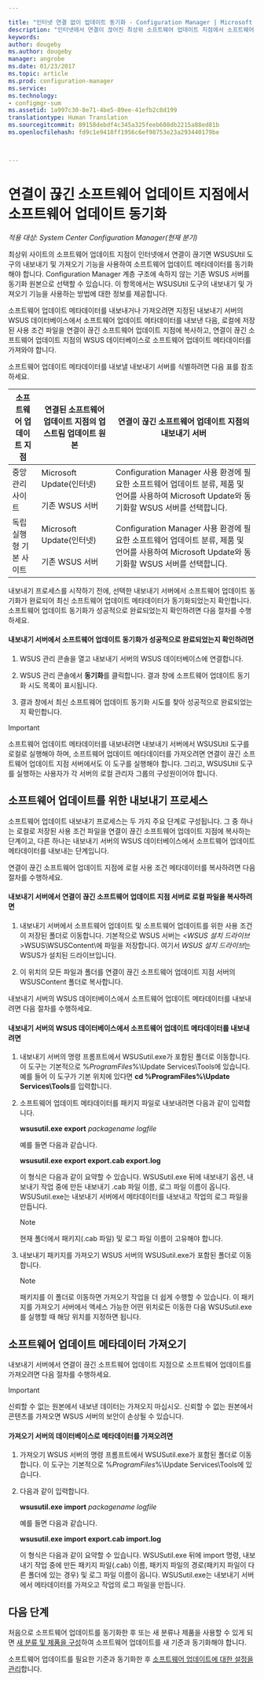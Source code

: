 ```yaml
---

title: "인터넷 연결 없이 업데이트 동기화 - Configuration Manager | Microsoft 문서"
description: "인터넷에서 연결이 끊어진 최상위 소프트웨어 업데이트 지점에서 소프트웨어 업데이트 동기화를 실행합니다."
keywords: 
author: dougeby
ms.author: dougeby
manager: angrobe
ms.date: 01/23/2017
ms.topic: article
ms.prod: configuration-manager
ms.service: 
ms.technology:
- configmgr-sum
ms.assetid: 1a997c30-8e71-4be5-89ee-41efb2c8d199
translationtype: Human Translation
ms.sourcegitcommit: 89158debdf4c345a325feeb608db2215a88ed81b
ms.openlocfilehash: fd9c1e9418ff1956c6ef98753e23a293440179be



---
```


# <a name="synchronize-software-updates-from-a-disconnected-software-update-point"></a>연결이 끊긴 소프트웨어 업데이트 지점에서 소프트웨어 업데이트 동기화  

*적용 대상: System Center Configuration Manager(현재 분기)*

 최상위 사이트의 소프트웨어 업데이트 지점이 인터넷에서 연결이 끊기면 WSUSUtil 도구의 내보내기 및 가져오기 기능을 사용하여 소프트웨어 업데이트 메타데이터를 동기화해야 합니다. Configuration Manager 계층 구조에 속하지 않는 기존 WSUS 서버를 동기화 원본으로 선택할 수 있습니다. 이 항목에서는 WSUSUtil 도구의 내보내기 및 가져오기 기능을 사용하는 방법에 대한 정보를 제공합니다.  

 소프트웨어 업데이트 메타데이터를 내보내거나 가져오려면 지정된 내보내기 서버의 WSUS 데이터베이스에서 소프트웨어 업데이트 메타데이터를 내보낸 다음, 로컬에 저장된 사용 조건 파일을 연결이 끊긴 소프트웨어 업데이트 지점에 복사하고, 연결이 끊긴 소프트웨어 업데이트 지점의 WSUS 데이터베이스로 소프트웨어 업데이트 메타데이터를 가져와야 합니다.  

 소프트웨어 업데이트 메타데이터를 내보낼 내보내기 서버를 식별하려면 다음 표를 참조하세요.  

|소프트웨어 업데이트 지점|연결된 소프트웨어 업데이트 지점의 업스트림 업데이트 원본|연결이 끊긴 소프트웨어 업데이트 지점의 내보내기 서버|  
|---------------------------|-----------------------------------------------------------------|------------------------------------------------------------|  
|중앙 관리 사이트|Microsoft Update(인터넷)<br /><br /> 기존 WSUS 서버|Configuration Manager 사용 환경에 필요한 소프트웨어 업데이트 분류, 제품 및 언어를 사용하여 Microsoft Update와 동기화할 WSUS 서버를 선택합니다.|  
|독립 실행형 기본 사이트|Microsoft Update(인터넷)<br /><br /> 기존 WSUS 서버|Configuration Manager 사용 환경에 필요한 소프트웨어 업데이트 분류, 제품 및 언어를 사용하여 Microsoft Update와 동기화할 WSUS 서버를 선택합니다.|  

 내보내기 프로세스를 시작하기 전에, 선택한 내보내기 서버에서 소프트웨어 업데이트 동기화가 완료되어 최신 소프트웨어 업데이트 메타데이터가 동기화되었는지 확인합니다. 소프트웨어 업데이트 동기화가 성공적으로 완료되었는지 확인하려면 다음 절차를 수행하세요.  

#### <a name="to-verify-that-software-updates-synchronization-has-completed-successfully-on-the-export-server"></a>내보내기 서버에서 소프트웨어 업데이트 동기화가 성공적으로 완료되었는지 확인하려면  

1.  WSUS 관리 콘솔을 열고 내보내기 서버의 WSUS 데이터베이스에 연결합니다.  

2.  WSUS 관리 콘솔에서 **동기화**를 클릭합니다. 결과 창에 소프트웨어 업데이트 동기화 시도 목록이 표시됩니다.  

3.  결과 창에서 최신 소프트웨어 업데이트 동기화 시도를 찾아 성공적으로 완료되었는지 확인합니다.  

> [!IMPORTANT]  
>  소프트웨어 업데이트 메타데이터를 내보내려면 내보내기 서버에서 WSUSUtil 도구를 로컬로 실행해야 하며, 소프트웨어 업데이트 메타데이터를 가져오려면 연결이 끊긴 소프트웨어 업데이트 지점 서버에서도 이 도구를 실행해야 합니다. 그리고, WSUSUtil 도구를 실행하는 사용자가 각 서버의 로컬 관리자 그룹의 구성원이어야 합니다.  

## <a name="export-process-for-software-updates"></a>소프트웨어 업데이트를 위한 내보내기 프로세스  
 소프트웨어 업데이트 내보내기 프로세스는 두 가지 주요 단계로 구성됩니다. 그 중 하나는 로컬로 저장된 사용 조건 파일을 연결이 끊긴 소프트웨어 업데이트 지점에 복사하는 단계이고, 다른 하나는 내보내기 서버의 WSUS 데이터베이스에서 소프트웨어 업데이트 메타데이터를 내보내는 단계입니다.  

 연결이 끊긴 소프트웨어 업데이트 지점에 로컬 사용 조건 메타데이터를 복사하려면 다음 절차를 수행하세요.  

#### <a name="to-copy-local-files-from-the-export-server-to-the-disconnected-software-update-point-server"></a>내보내기 서버에서 연결이 끊긴 소프트웨어 업데이트 지점 서버로 로컬 파일을 복사하려면  

1.  내보내기 서버에서 소프트웨어 업데이트 및 소프트웨어 업데이트를 위한 사용 조건이 저장된 폴더로 이동합니다. 기본적으로 WSUS 서버는 <*WSUS 설치 드라이브*>WSUS\WSUSContent\\에 파일을 저장합니다. 여기서 *WSUS 설치 드라이브*는 WSUS가 설치된 드라이브입니다.  

2.  이 위치의 모든 파일과 폴더를 연결이 끊긴 소프트웨어 업데이트 지점 서버의 WSUSContent 폴더로 복사합니다.  

 내보내기 서버의 WSUS 데이터베이스에서 소프트웨어 업데이트 메타데이터를 내보내려면 다음 절차를 수행하세요.  

#### <a name="to-export-software-updates-metadata-from-the-wsus-database-on-the-export-server"></a>내보내기 서버의 WSUS 데이터베이스에서 소프트웨어 업데이트 메타데이터를 내보내려면  

1.  내보내기 서버의 명령 프롬프트에서 WSUSutil.exe가 포함된 폴더로 이동합니다. 이 도구는 기본적으로 %*ProgramFiles*%\Update Services\Tools에 있습니다. 예를 들어 이 도구가 기본 위치에 있다면 **cd %ProgramFiles%\Update Services\Tools**를 입력합니다.  

2.  소프트웨어 업데이트 메타데이터를 패키지 파일로 내보내려면 다음과 같이 입력합니다.  

     **wsusutil.exe export**  *packagename*  *logfile*  

     예를 들면 다음과 같습니다.  

     **wsusutil.exe export export.cab export.log**  

     이 형식은 다음과 같이 요약할 수 있습니다. WSUSutil.exe 뒤에 내보내기 옵션, 내보내기 작업 중에 만든 내보내기 .cab 파일 이름, 로그 파일 이름이 옵니다. WSUSutil.exe는 내보내기 서버에서 메타데이터를 내보내고 작업의 로그 파일을 만듭니다.  

    > [!NOTE]  
    >  현재 폴더에서 패키지(.cab 파일) 및 로그 파일 이름이 고유해야 합니다.  

3.  내보내기 패키지를 가져오기 WSUS 서버의 WSUSutil.exe가 포함된 폴더로 이동합니다.  

    > [!NOTE]  
    >  패키지를 이 폴더로 이동하면 가져오기 작업을 더 쉽게 수행할 수 있습니다. 이 패키지를 가져오기 서버에서 액세스 가능한 어떤 위치로든 이동한 다음 WSUSutil.exe를 실행할 때 해당 위치를 지정하면 됩니다.  

## <a name="import-software-updates-metadata"></a>소프트웨어 업데이트 메타데이터 가져오기  
 내보내기 서버에서 연결이 끊긴 소프트웨어 업데이트 지점으로 소프트웨어 업데이트를 가져오려면 다음 절차를 수행하세요.  

> [!IMPORTANT]  
>  신뢰할 수 없는 원본에서 내보낸 데이터는 가져오지 마십시오. 신뢰할 수 없는 원본에서 콘텐츠를 가져오면 WSUS 서버의 보안이 손상될 수 있습니다.  

#### <a name="to-import-metadata-to-the-database-of-the-import-server"></a>가져오기 서버의 데이터베이스로 메타데이터를 가져오려면  

1.  가져오기 WSUS 서버의 명령 프롬프트에서 WSUSutil.exe가 포함된 폴더로 이동합니다. 이 도구는 기본적으로 %*ProgramFiles*%\Update Services\Tools에 있습니다.  

2.  다음과 같이 입력합니다.  

     **wsusutil.exe import**  *packagename*  *logfile*  

     예를 들면 다음과 같습니다.  

     **wsusutil.exe import export.cab import.log**  

     이 형식은 다음과 같이 요약할 수 있습니다. WSUSutil.exe 뒤에 import 명령, 내보내기 작업 중에 만든 패키지 파일(.cab) 이름, 패키지 파일의 경로(패키지 파일이 다른 폴더에 있는 경우) 및 로그 파일 이름이 옵니다. WSUSutil.exe는 내보내기 서버에서 메타데이터를 가져오고 작업의 로그 파일을 만듭니다.  

## <a name="next-steps"></a>다음 단계
처음으로 소프트웨어 업데이트를 동기화한 후 또는 새 분류나 제품을 사용할 수 있게 되면 [새 분류 및 제품을 구성](configure-classifications-and-products.md)하여 소프트웨어 업데이트를 새 기준과 동기화해야 합니다.

소프트웨어 업데이트를 필요한 기준과 동기화한 후 [소프트웨어 업데이트에 대한 설정을 관리](manage-settings-for-software-updates.md)합니다.  



<!--HONumber=Jan17_HO4-->


